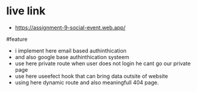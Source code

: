 # live link
* https://assignment-9-social-event.web.app/


#feature
* i implement here email based authinthication
* and also google base authinthication systeem
* use here private route when user does not login he cant go our private page 
* use here useefect hook that can bring data outsite of website
* using here dynamic route and also meaningfull 404 page.